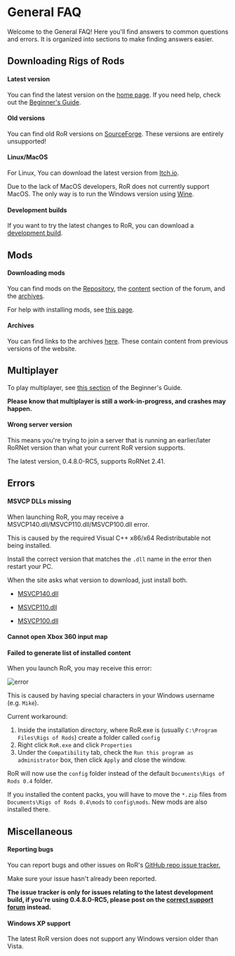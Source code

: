 # General FAQ

Welcome to the General FAQ! Here you'll find answers to common questions and errors.
It is organized into sections to make finding answers easier.

## Downloading Rigs of Rods

#### Latest version

You can find the latest version on the [home page](https://www.rigsofrods.org/). If you need help, check out the [Beginner's Guide](/gameplay/beginners-guide/).

#### Old versions

You can find old RoR versions on [SourceForge](https://sourceforge.net/projects/rigsofrods/files/rigsofrods/). These versions are entirely unsupported!

#### Linux/MacOS

For Linux, You can download the latest version from [Itch.io](https://rigs-of-rods.itch.io/rigs-of-rods).

Due to the lack of MacOS developers, RoR does not currently support MacOS. The only way is to run the Windows version using [Wine](https://www.winehq.org/).

#### Development builds

If you want to try the latest changes to RoR, you can download a [development build](https://forum.rigsofrods.org/threads/ror-development-builds-for-0-4-8-for-windows-and-linux.696/).

## Mods

#### Downloading mods

You can find mods on the [Repository](https://forum.rigsofrods.org/resources/), the [content](https://forum.rigsofrods.org/#repository.11) section of the forum, and the [archives](https://archives.rigsofrods.net).

For help with installing mods, see [this page](/gameplay/installing-content/).

#### Archives

You can find links to the archives [here](https://archives.rigsofrods.net). These contain content from previous versions of the website.

## Multiplayer

To play multiplayer, see [this section](/gameplay/beginners-guide/#multiplayer) of the Beginner's Guide.

**Please know that multiplayer is still a work-in-progress, and crashes may happen.**

#### Wrong server version

This means you're trying to join a server that is running an earlier/later RoRNet version than what your current RoR version supports.

The latest version, 0.4.8.0-RC5, supports RoRNet 2.41.


## Errors

#### MSVCP DLLs missing

When launching RoR, you may receive a MSVCP140.dll/MSVCP110.dll/MSVCP100.dll error.

This is caused by the required Visual C++ x86/x64 Redistributable not being installed.

Install the correct version that matches the `.dll` name in the error then restart your PC.

When the site asks what version to download, just install both.

- [MSVCP140.dll](https://www.microsoft.com/en-us/download/details.aspx?id=48145)

- [MSVCP110.dll](https://www.microsoft.com/en-us/download/details.aspx?id=30679)

- [MSVCP100.dll](https://www.microsoft.com/en-us/download/details.aspx?id=26999)


#### Cannot open Xbox 360 input map
#### Failed to generate list of installed content

When you launch RoR, you may receive this error:

![error](/images/error-special-chars.png)

This is caused by having special characters in your Windows username (e.g. `Miké`).

Current workaround:

1. Inside the installation directory, where RoR.exe is (usually `C:\Program Files\Rigs of Rods`) create a folder called `config`
2. Right click `RoR.exe` and click `Properties`
3. Under the `Compatibility` tab, check the `Run this program as administrator` box, then click `Apply` and close the window.

RoR will now use the `config` folder instead of the default `Documents\Rigs of Rods 0.4` folder.

If you installed the content packs, you will have to move the `*.zip` files from `Documents\Rigs of Rods 0.4\mods` to `config\mods`. New mods are also installed there.

## Miscellaneous

#### Reporting bugs

You can report bugs and other issues on RoR's [GitHub repo issue tracker.](https://github.com/RigsOfRods/rigs-of-rods/issues)

Make sure your issue hasn't already been reported.

**The issue tracker is only for issues relating to the latest development build, if you're using 0.4.8.0-RC5, please post on the [correct support forum](https://forum.rigsofrods.org/#troubleshooting.7) instead.**

#### Windows XP support

The latest RoR version does not support any Windows version older than Vista.
